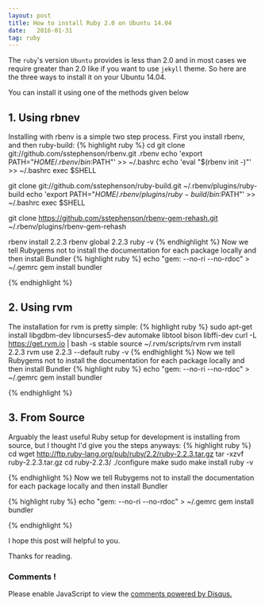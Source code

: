 ```yaml
---
layout: post
title: How to install Ruby 2.0 on Ubuntu 14.04
date:   2016-01-31 
tag: ruby
---
```


The `ruby`'s version `Ubuntu` provides is less than 2.0 and in most cases we require greater than 2.0 like if you want to use `jekyll` theme. So here are the three ways to install it on your Ubuntu 14.04. 

You can install it using one of the methods given below

## 1. Using rbnev 
Installing with rbenv is a simple two step process. First you install rbenv, and then ruby-build:
{% highlight ruby %}
cd
git clone git://github.com/sstephenson/rbenv.git .rbenv
echo 'export PATH="$HOME/.rbenv/bin:$PATH"' >> ~/.bashrc
echo 'eval "$(rbenv init -)"' >> ~/.bashrc
exec $SHELL

git clone git://github.com/sstephenson/ruby-build.git ~/.rbenv/plugins/ruby-build
echo 'export PATH="$HOME/.rbenv/plugins/ruby-build/bin:$PATH"' >> ~/.bashrc
exec $SHELL

git clone https://github.com/sstephenson/rbenv-gem-rehash.git ~/.rbenv/plugins/rbenv-gem-rehash

rbenv install 2.2.3
rbenv global 2.2.3
ruby -v
{% endhighlight %}
Now we tell Rubygems not to install the documentation for each package locally and then install Bundler
{% highlight ruby %}
echo "gem: --no-ri --no-rdoc" > ~/.gemrc
gem install bundler


{% endhighlight %}



## 2. Using rvm

The installation for rvm is pretty simple:
{% highlight ruby %}
sudo apt-get install libgdbm-dev libncurses5-dev automake libtool bison libffi-dev
curl -L https://get.rvm.io | bash -s stable
source ~/.rvm/scripts/rvm
rvm install 2.2.3
rvm use 2.2.3 --default
ruby -v
{% endhighlight %}
Now we tell Rubygems not to install the documentation for each package locally and then install Bundler
{% highlight ruby %}
echo "gem: --no-ri --no-rdoc" > ~/.gemrc
gem install bundler

{% endhighlight %}




## 3. From Source


Arguably the least useful Ruby setup for development is installing from source, but I thought I'd give you the steps anyways:
{% highlight ruby %}
cd
wget http://ftp.ruby-lang.org/pub/ruby/2.2/ruby-2.2.3.tar.gz
tar -xzvf ruby-2.2.3.tar.gz
cd ruby-2.2.3/
./configure
make
sudo make install
ruby -v

{% endhighlight %}
Now we tell Rubygems not to install the documentation for each package locally and then install Bundler


{% highlight ruby %}
echo "gem: --no-ri --no-rdoc" > ~/.gemrc
gem install bundler

{% endhighlight %}


I hope this post will helpful to you.

Thanks for reading.


<!--
<div id="share-buttons">
    
   
    
    
    <a href="mailto:?Subject=Simple Share Buttons&amp;Body=I%20saw%20this%20and%20thought%20of%20you!%20 https://simplesharebuttons.com">
        <img src="https://simplesharebuttons.com/images/somacro/email.png" alt="Email" />
    </a>
 
   
    <a href="http://www.facebook.com/sharer.php?u=https://{{url}}" target="_blank">
        <img src="https://simplesharebuttons.com/images/somacro/facebook.png" alt="Facebook" />
    </a>
    
    
    <a href="https://plus.google.com/share?url=https://simplesharebuttons.com" target="_blank">
        <img src="https://simplesharebuttons.com/images/somacro/google.png" alt="Google" />
    </a>
    
    
    <a href="http://www.linkedin.com/shareArticle?mini=true&amp;url=https://simplesharebuttons.com" target="_blank">
        <img src="https://simplesharebuttons.com/images/somacro/linkedin.png" alt="LinkedIn" />
    </a>
    
    
    
    
    <a href="javascript:;" onclick="window.print()">
        <img src="https://simplesharebuttons.com/images/somacro/print.png" alt="Print" />
    </a>
    

     
   
    <a href="https://twitter.com/share?url=https://simplesharebuttons.com&amp;text=Simple%20Share%20Buttons&amp;hashtags=simplesharebuttons" target="_blank">
        <img src="https://simplesharebuttons.com/images/somacro/twitter.png" alt="Twitter" />
    </a>
    

</div> -->



### Comments ! 

<div id="disqus_thread"></div>
<script>
/**
* RECOMMENDED CONFIGURATION VARIABLES: EDIT AND UNCOMMENT THE SECTION BELOW TO INSERT DYNAMIC VALUES FROM YOUR PLATFORM OR CMS.
* LEARN WHY DEFINING THESE VARIABLES IS IMPORTANT: https://disqus.com/admin/universalcode/#configuration-variables
*/
/*
var disqus_config = function () {
this.page.url = PAGE_URL; // Replace PAGE_URL with your page's canonical URL variable
this.page.identifier = PAGE_IDENTIFIER; // Replace PAGE_IDENTIFIER with your page's unique identifier variable
};
*/
(function() { // DON'T EDIT BELOW THIS LINE
var d = document, s = d.createElement('script');

s.src = '//sumitsrivastava.disqus.com/embed.js';

s.setAttribute('data-timestamp', +new Date());
(d.head || d.body).appendChild(s);
})();
</script>
<noscript>Please enable JavaScript to view the <a href="https://disqus.com/?ref_noscript" rel="nofollow">comments powered by Disqus.</a></noscript>




<script id="dsq-count-scr" src="//sumitsrivastava.disqus.com/count.js" async></script>
<!--
<style type="text/css">
 
#share-buttons img {
width: 35px;
padding: 5px;
border: 0;
box-shadow: 0;
display: inline;
}
 
</style>
-->



